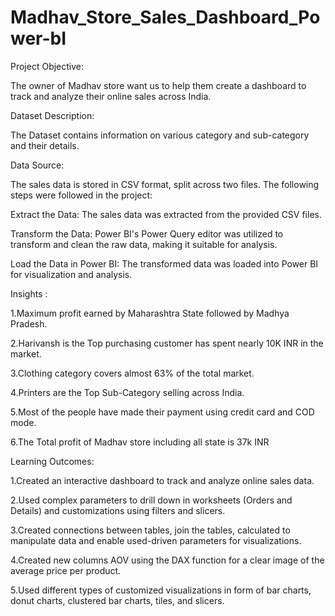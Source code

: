 # Madhav_Store_Sales_Dashboard_Power-bI
Project Objective:

The owner of Madhav store want us to help them create a dashboard to track and analyze their online sales across India.

Dataset Description:

The Dataset contains information on various category and sub-category and their details.

Data Source:

The sales data is stored in CSV format, split across two files. The following steps were followed in the project:

Extract the Data: The sales data was extracted from the provided CSV files.

Transform the Data: Power BI's Power Query editor was utilized to transform and clean the raw data, making it suitable for analysis.

Load the Data in Power BI: The transformed data was loaded into Power BI for visualization and analysis.


Insights :

1.Maximum profit earned by Maharashtra State followed by Madhya Pradesh.

2.Harivansh is the Top purchasing customer has spent nearly 10K INR in the market.

3.Clothing category covers almost 63% of the total market.

4.Printers are the Top Sub-Category selling across India.

5.Most of the people have made their payment using credit card and COD mode.

6.The Total profit of Madhav store including all state is 37k INR


Learning Outcomes:

1.Created an interactive dashboard to track and analyze online sales data.

2.Used complex parameters to drill down in worksheets (Orders and Details) and customizations using filters and slicers.

3.Created connections between tables, join the tables, calculated to manipulate data and enable used-driven parameters for visualizations.

4.Created new columns AOV using the DAX function for a clear image of the average price per product.

5.Used different types of customized visualizations in form of bar charts, donut charts, clustered bar charts, tiles, and slicers.
